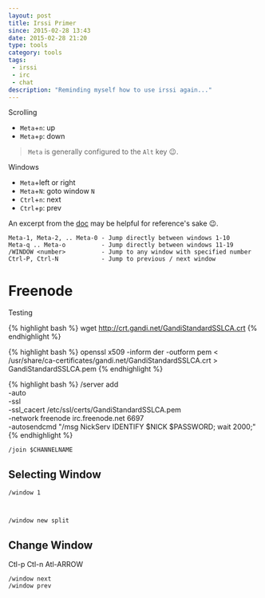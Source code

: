 ```yaml
---
layout: post
title: Irssi Primer
since: 2015-02-28 13:43
date: 2015-02-28 21:20
type: tools
category: tools
tags:
 - irssi
 - irc
 - chat
description: "Reminding myself how to use irssi again..."
---
```


Scrolling
 - `Meta`+`n`: up
 - `Meta`+`p`: down

> `Meta` is generally configured to the `Alt` key :wink:.

Windows
 - `Meta`+left or right
 - `Meta`+`N`: goto window `N`
 - `Ctrl`+`n`: next
 - `Ctrl`+`p`: prev

[irssi-win-split]: http://quadpoint.org/articles/irssisplit/
An excerpt from the [doc][basic-ui-usage] may be helpful for reference's sake
:wink:.

```
Meta-1, Meta-2, .. Meta-0 - Jump directly between windows 1-10
Meta-q .. Meta-o          - Jump directly between windows 11-19
/WINDOW <number>          - Jump to any window with specified number
Ctrl-P, Ctrl-N            - Jump to previous / next window
```

[basic-ui-usage]: https://irssi.org/documentation/startup/#basic-user-interface-usage

# Freenode

Testing

{% highlight bash %}
wget http://crt.gandi.net/GandiStandardSSLCA.crt
{% endhighlight %}

{% highlight bash %}
openssl x509 -inform der -outform pem < /usr/share/ca-certificates/gandi.net/GandiStandardSSLCA.crt > GandiStandardSSLCA.pem
{% endhighlight %}

{% highlight bash %}
/server add \
  -auto \
  -ssl \
  -ssl_cacert /etc/ssl/certs/GandiStandardSSLCA.pem \
  -network freenode irc.freenode.net 6697 \
  -autosendcmd "/msg NickServ IDENTIFY $NICK $PASSWORD; wait 2000;"
{% endhighlight %}


    /join $CHANNELNAME

## Selecting Window

    /window 1



    /window new split

## Change Window 
Ctl-p Ctl-n Atl-ARROW 

    /window next
    /window prev


[irssi-guide]: http://quadpoint.org/articles/irssi/
[irssi-arch]: https://wiki.archlinux.org/index.php/Irssi
[irssi-commands]: http://www.geekshed.net/commands/user/
[irssi-screen]: http://carina.org.uk/screenirssi.shtml#10
[irssi-window]: https://quadpoint.org/articles/irssi/#hilight-window
[irssi-ssl]: https://pthree.org/2010/01/31/freenode-ssl-and-sasl-authentication-with-irssi/
[irc-hidejoin]: http://wiki.xkcd.com/irc/Hide_join_part_messages
